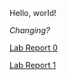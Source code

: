 Hello, world!

_Changing?_

[Lab Report 0](https://spriteson.github.io/cse15l-lab-reports/lab-report-1-week-0.html)

[Lab Report 1](https://github.com/Spriteson/cse15l-lab-reports/blob/main/lab-report-1-week-1.html)

